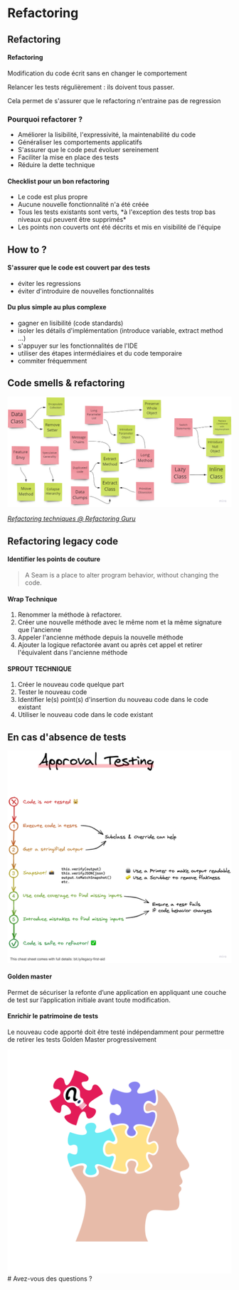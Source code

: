 # Refactoring
<!-- .slide: class="page-title" -->



## Refactoring

#### Refactoring <!-- .element: class="mtl" -->
Modification du code écrit sans en changer le comportement

Relancer les tests régulièrement : ils doivent tous passer.

Cela permet de s'assurer que le refactoring n'entraine pas de regression <!-- .element: class="arrow arrow-cyan" -->



### Pourquoi refactorer ?

- Améliorer la lisibilité, l'expressivité, la maintenabilité du code
- Généraliser les comportements applicatifs
- S'assurer que le code peut évoluer sereinement
- Faciliter la mise en place des tests
- Réduire la dette technique

<div class="picto picto-target mtl">
  <div class="picto-content picto-content-xl">
    <h4>Checklist pour un bon refactoring</h4>
    <ul><li>Le code est plus propre</li>
    <li>Aucune nouvelle fonctionnalité n'a été créée</li>
    <li>Tous les tests existants sont verts, *à l'exception des tests trop bas niveaux qui peuvent être supprimés*</li>
    <li>Les points non couverts ont été décrits et mis en visibilité de l'équipe</li></ul>
  </div>
</div>



## How to ?

#### S'assurer que le code est couvert par des tests

- éviter les regressions
- éviter d'introduire de nouvelles fonctionnalités

#### Du plus simple au plus complexe <!-- .element: class="mtm" -->

- gagner en lisibilité (code standards)
- isoler les détails d'implémentation (introduce variable, extract method ...)
- s'appuyer sur les fonctionnalités de l'IDE
- utiliser des étapes intermédiaires et du code temporaire
- commiter fréquemment



## Code smells & refactoring

![](ressources/code-smells-refactoring.png) <!-- .element: style="max-height: 60vh" -->

*[Refactoring techniques @ Refactoring Guru](https://refactoring.guru/refactoring/techniques)*

<!-- .element: style="text-align:center" -->


## Refactoring legacy code 

#### Identifier les points de couture
> A Seam is a place to alter program behavior, without changing the code.

<div class="row mtm">
    <div class="col-lg-6">
        <h4>Wrap Technique</h4>
<ol>
<li>Renommer la méthode à refactorer.</li>
<li>Créer une nouvelle méthode avec le même nom et la même signature que l'ancienne</li>
<li>Appeler l'ancienne méthode depuis la nouvelle méthode</li>
<li>Ajouter la logique refactorée avant ou après cet appel et retirer l'équivalent dans l'ancienne méthode</li></ol>
    </div>
    <div class="col-lg-6">
        <h4>SPROUT TECHNIQUE</h4>
        <ol><li>Créer le nouveau code quelque part</li>
        <li>Tester le nouveau code</li>
        <li>Identifier le(s) point(s) d'insertion du nouveau code dans le code existant</li>
        <li>Utiliser le nouveau code dans le code existant</li></ol>
    </div>
</div>


## En cas d'absence de tests

<div class="row">
    <div class="col-lg-6">
        <img src="ressources/approval-testing.png" alt="">
    </div>
    <div class="col-lg-6">
        <h4>Golden master</h4>
        <p>Permet de sécuriser la refonte d’une application en appliquant une couche de test sur l’application initiale avant toute modification.</p>
        <div class="picto picto-great mtl">
          <div class="picto-content picto-content-xl">
            <h4>Enrichir le patrimoine de tests</h4>
            <p>Le nouveau code apporté doit être testé indépendamment pour permettre de retirer les tests Golden Master progressivement</p>
          </div>
        </div>
    </div>
</div>



<img src="ressources/questions.svg" class="question" />
# Avez-vous des questions ?
<!-- .slide: class="page-questions" -->
